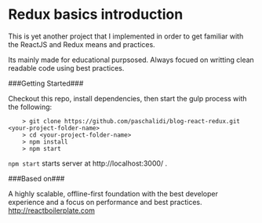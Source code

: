 # Redux basics introduction 

This is yet another project that I implemented in order to get familiar with the ReactJS and Redux 
means and practices.

Its mainly made for educational purpsosed.
Always focued on writting clean readable code using best practices.

###Getting Started###

Checkout this repo, install dependencies, then start the gulp process with the following:

```
	> git clone https://github.com/paschalidi/blog-react-redux.git <your-project-folder-name>
	> cd <your-project-folder-name>
	> npm install
	> npm start
```

`npm start` starts server at http://localhost:3000/ . 

###Based on###

 A highly scalable, offline-first foundation with the best developer experience and a focus on performance and best practices. 
 http://reactboilerplate.com
